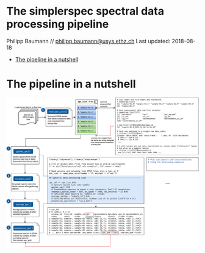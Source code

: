 The simplerspec spectral data processing pipeline
================
Philipp Baumann // <philipp.baumann@usys.ethz.ch>
Last updated: 2018-08-18

-   [The pipeline in a nutshell](#the-pipeline-in-a-nutshell)

The pipeline in a nutshell
==========================

<a href="https://github.com/philipp-baumann/spectro-platform-graphs/blob/master/simplerspec-read-proc-tibble.png"><img src="https://github.com/philipp-baumann/spectro-platform-graphs/blob/master/simplerspec-read-proc-tibble.png" width="630"/></a>
